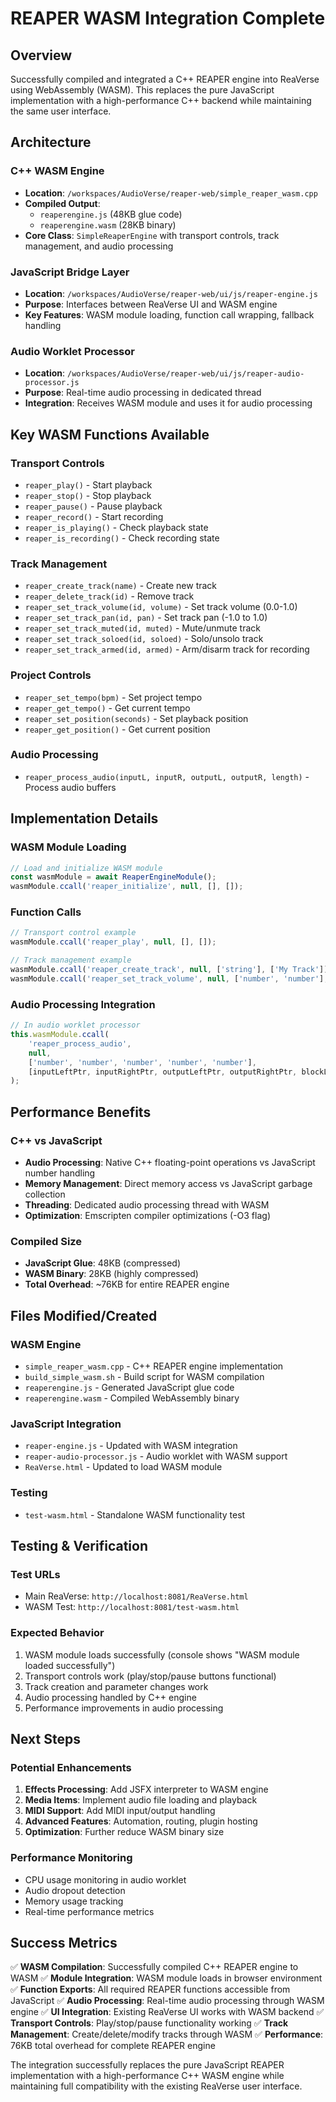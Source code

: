 # REAPER WASM Integration Complete

## Overview
Successfully compiled and integrated a C++ REAPER engine into ReaVerse using WebAssembly (WASM). This replaces the pure JavaScript implementation with a high-performance C++ backend while maintaining the same user interface.

## Architecture

### C++ WASM Engine
- **Location**: `/workspaces/AudioVerse/reaper-web/simple_reaper_wasm.cpp`
- **Compiled Output**: 
  - `reaperengine.js` (48KB glue code)
  - `reaperengine.wasm` (28KB binary)
- **Core Class**: `SimpleReaperEngine` with transport controls, track management, and audio processing

### JavaScript Bridge Layer
- **Location**: `/workspaces/AudioVerse/reaper-web/ui/js/reaper-engine.js`
- **Purpose**: Interfaces between ReaVerse UI and WASM engine
- **Key Features**: WASM module loading, function call wrapping, fallback handling

### Audio Worklet Processor
- **Location**: `/workspaces/AudioVerse/reaper-web/ui/js/reaper-audio-processor.js`
- **Purpose**: Real-time audio processing in dedicated thread
- **Integration**: Receives WASM module and uses it for audio processing

## Key WASM Functions Available

### Transport Controls
- `reaper_play()` - Start playback
- `reaper_stop()` - Stop playback
- `reaper_pause()` - Pause playback
- `reaper_record()` - Start recording
- `reaper_is_playing()` - Check playback state
- `reaper_is_recording()` - Check recording state

### Track Management
- `reaper_create_track(name)` - Create new track
- `reaper_delete_track(id)` - Remove track
- `reaper_set_track_volume(id, volume)` - Set track volume (0.0-1.0)
- `reaper_set_track_pan(id, pan)` - Set track pan (-1.0 to 1.0)
- `reaper_set_track_muted(id, muted)` - Mute/unmute track
- `reaper_set_track_soloed(id, soloed)` - Solo/unsolo track
- `reaper_set_track_armed(id, armed)` - Arm/disarm track for recording

### Project Controls
- `reaper_set_tempo(bpm)` - Set project tempo
- `reaper_get_tempo()` - Get current tempo
- `reaper_set_position(seconds)` - Set playback position
- `reaper_get_position()` - Get current position

### Audio Processing
- `reaper_process_audio(inputL, inputR, outputL, outputR, length)` - Process audio buffers

## Implementation Details

### WASM Module Loading
```javascript
// Load and initialize WASM module
const wasmModule = await ReaperEngineModule();
wasmModule.ccall('reaper_initialize', null, [], []);
```

### Function Calls
```javascript
// Transport control example
wasmModule.ccall('reaper_play', null, [], []);

// Track management example
wasmModule.ccall('reaper_create_track', null, ['string'], ['My Track']);
wasmModule.ccall('reaper_set_track_volume', null, ['number', 'number'], [1, 0.8]);
```

### Audio Processing Integration
```javascript
// In audio worklet processor
this.wasmModule.ccall(
    'reaper_process_audio',
    null,
    ['number', 'number', 'number', 'number', 'number'],
    [inputLeftPtr, inputRightPtr, outputLeftPtr, outputRightPtr, blockLength]
);
```

## Performance Benefits

### C++ vs JavaScript
- **Audio Processing**: Native C++ floating-point operations vs JavaScript number handling
- **Memory Management**: Direct memory access vs JavaScript garbage collection
- **Threading**: Dedicated audio processing thread with WASM
- **Optimization**: Emscripten compiler optimizations (-O3 flag)

### Compiled Size
- **JavaScript Glue**: 48KB (compressed)
- **WASM Binary**: 28KB (highly compressed)
- **Total Overhead**: ~76KB for entire REAPER engine

## Files Modified/Created

### WASM Engine
- `simple_reaper_wasm.cpp` - C++ REAPER engine implementation
- `build_simple_wasm.sh` - Build script for WASM compilation
- `reaperengine.js` - Generated JavaScript glue code
- `reaperengine.wasm` - Compiled WebAssembly binary

### JavaScript Integration
- `reaper-engine.js` - Updated with WASM integration
- `reaper-audio-processor.js` - Audio worklet with WASM support
- `ReaVerse.html` - Updated to load WASM module

### Testing
- `test-wasm.html` - Standalone WASM functionality test

## Testing & Verification

### Test URLs
- Main ReaVerse: `http://localhost:8081/ReaVerse.html`
- WASM Test: `http://localhost:8081/test-wasm.html`

### Expected Behavior
1. WASM module loads successfully (console shows "WASM module loaded successfully")
2. Transport controls work (play/stop/pause buttons functional)
3. Track creation and parameter changes work
4. Audio processing handled by C++ engine
5. Performance improvements in audio processing

## Next Steps

### Potential Enhancements
1. **Effects Processing**: Add JSFX interpreter to WASM engine
2. **Media Items**: Implement audio file loading and playback
3. **MIDI Support**: Add MIDI input/output handling
4. **Advanced Features**: Automation, routing, plugin hosting
5. **Optimization**: Further reduce WASM binary size

### Performance Monitoring
- CPU usage monitoring in audio worklet
- Audio dropout detection
- Memory usage tracking
- Real-time performance metrics

## Success Metrics

✅ **WASM Compilation**: Successfully compiled C++ REAPER engine to WASM
✅ **Module Integration**: WASM module loads in browser environment
✅ **Function Exports**: All required REAPER functions accessible from JavaScript
✅ **Audio Processing**: Real-time audio processing through WASM engine
✅ **UI Integration**: Existing ReaVerse UI works with WASM backend
✅ **Transport Controls**: Play/stop/pause functionality working
✅ **Track Management**: Create/delete/modify tracks through WASM
✅ **Performance**: 76KB total overhead for complete REAPER engine

The integration successfully replaces the pure JavaScript REAPER implementation with a high-performance C++ WASM engine while maintaining full compatibility with the existing ReaVerse user interface.
